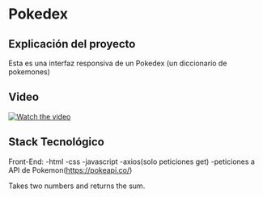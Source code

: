 # Pokedex

## Explicación del proyecto
Esta es una interfaz responsiva de un Pokedex (un diccionario de pokemones)

## Video 
[![Watch the video](https://i.imgur.com/vKb2F1B.png)](https://youtu.be/vt5fpE0bzSY)

## Stack Tecnológico 
Front-End:
-html
-css
-javascript
-axios(solo peticiones get)
-peticiones a API de Pokemon(https://pokeapi.co/)

Takes two numbers and returns the sum.
